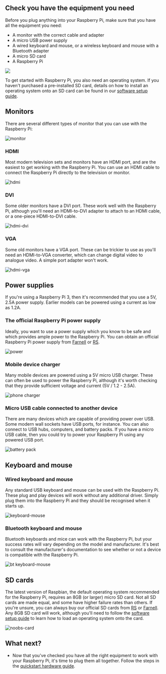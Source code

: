 ## Check you have the equipment you need

Before you plug anything into your Raspberry Pi, make sure that you have all the equipment you need:

- A monitor with the correct cable and adapter
- A micro USB power supply
- A wired keyboard and mouse, or a wireless keyboard and mouse with a Bluetooth adapter
- A micro SD card
- A Raspberry Pi

![](images/all-the-things.png)

To get started with Raspberry Pi, you also need an operating system. If you haven't purchased a pre-installed SD card, details on how to install an operating system onto an SD card can be found in our [software setup guide](https://www.raspberrypi.org/learning/software-guide). 

## Monitors

There are several different types of monitor that you can use with the Raspberry Pi:

![monitor](images/monitor.png)

### HDMI

Most modern television sets and monitors have an HDMI port, and are the easiest to get working with the Raspberry Pi. You can use an HDMI cable to connect the Raspberry Pi directly to the television or monitor.

![hdmi](images/hdmi-cable.png)

### DVI

Some older monitors have a DVI port. These work well with the Raspberry Pi, although you'll need an HDMI-to-DVI adapter to attach to an HDMI cable, or a one-piece HDMI-to-DVI cable.

![hdmi-dvi](images/hdmi-dvi.jpg)

### VGA

Some old monitors have a VGA port. These can be trickier to use as you'll need an HDMI-to-VGA converter, which can change digital video to analogue video. A simple port adapter won't work.

![hdmi-vga](images/hdmi-vga.jpg)

## Power supplies

If you're using a Raspberry Pi 3, then it's recommended that you use a 5V, 2.5A power supply. Earlier models can be powered using a current as low as 1.2A.

### The official Raspberry Pi power supply

Ideally, you want to use a power supply which you know to be safe and which provides ample power to the Raspberry Pi. You can obtain an official Raspberry Pi power supply from [Farnell](http://cpc.farnell.com/stontronics/t5875dv/psu-raspberry-pi-5v-2-5a-multi/dp/SC14025) or [RS](http://uk.rs-online.com/web/p/plug-in-power-supply/9098126/).

![power](images/Power_Supply.png)

### Mobile device charger

Many mobile devices are powered using a 5V micro USB charger. These can often be used to power the Raspberry Pi, although it's worth checking that they provide sufficient voltage and current (5V / 1.2 - 2.5A).

![phone charger](images/phone-charger.jpg)

### Micro USB cable connected to another device

There are many devices which are capable of providing power over USB. Some modern wall sockets have USB ports, for instance. You can also connect to USB hubs, computers, and battery packs. If you have a micro USB cable, then you could try to power your Raspberry Pi using any powered USB port.

![battery pack](images/usb-power-pack.png)

## Keyboard and mouse

### Wired keyboard and mouse

Any standard USB keyboard and mouse can be used with the Raspberry Pi. These plug and play devices will work without any additional driver. Simply plug them into the Raspberry Pi and they should be recognised when it starts up.

![keyboard-mouse](images/keyboard-mouse.png)

### Bluetooth keyboard and mouse

Bluetooth keyboards and mice can work with the Raspberry Pi, but your success rates will vary depending on the model and manufacturer. It's best to consult the manufacturer's documentation to see whether or not a device is compatible with the Raspberry Pi.

![bt keyboard-mouse](images/bt-keyboard-mouse.png)

## SD cards

The latest version of Raspbian, the default operating system recommended for the Raspberry Pi, requires an 8GB (or larger) micro SD card. Not all SD cards are made equal, and some have higher failure rates than others. If you're unsure, you can always buy our official SD cards from [RS](http://uk.rs-online.com/web/p/secure-digital-cards/9176317/) or [Farnell](https://cpc.farnell.com/sandisk/sdsdqu-008g-bmut/microsd-card-8gb-class-10-noobs/dp/SC13797?COM=main-search%20CMPNULL). Any 8GB SD card will work, although you'll need to follow the [software setup guide](https://www.raspberrypi.org/learning/help-software-guide) to learn how to load an operating system onto the card.

![noobs-card](images/noobs-card.png)

## What next?
- Now that you've checked you have all the right equipment to work with your Raspberry Pi, it's time to plug them all together. Follow the steps in the [quickstart hardware guide](quickstart.md).

